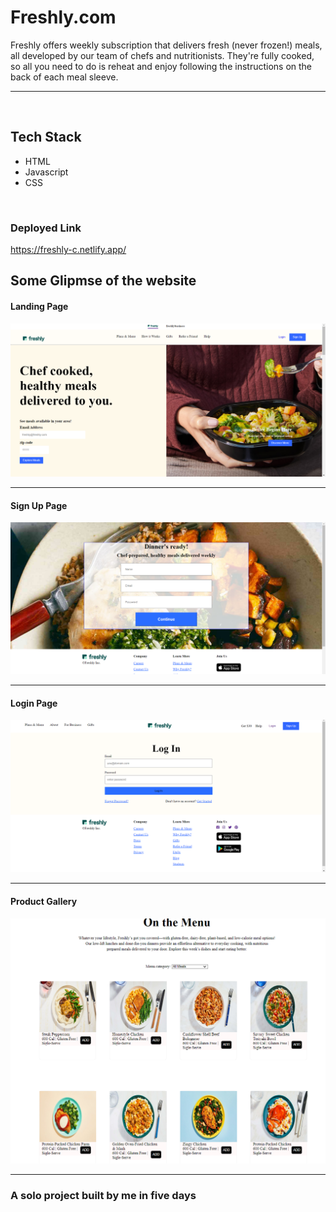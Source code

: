 # Freshly.com
Freshly offers weekly subscription that delivers fresh (never frozen!) meals, all developed by our team of chefs and nutritionists. They're fully cooked, so all you need to do is reheat and enjoy following the instructions on the back of each meal sleeve.
<hr/>
<br/>
<h2>Tech Stack</h2>
<ul>
  <li>HTML</li>
  <li>Javascript</li>
  <li>CSS</li>
  </ul>
  
  <br/>
  
  <h3>Deployed Link</h3>
<a href="https://freshly-c.netlify.app/
">https://freshly-c.netlify.app/
</a>

<h2>Some Glipmse of the website</h2>

<h4>Landing Page</h4>
<img src="landing page.png" alt="landing page">

<hr>
<h4>Sign Up Page</h4>
<img src="sign up page.png" alt="sign up page">

<hr>
<h4>Login Page</h4>
<img src="login page.png" alt="login page">

<hr>
<h4>Product Gallery</h4>
<img src="product page.png" alt="Product Gallery">
<br/>
<hr/>
<h3>A solo project built by me in five days <h3/>
